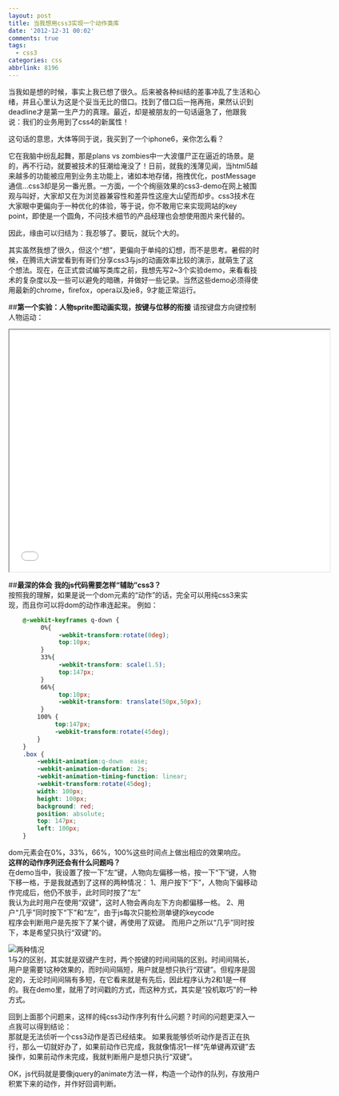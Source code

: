 ```yaml
---
layout: post
title: 当我想用css3实现一个动作类库
date: '2012-12-31 00:02'
comments: true
tags:
  - css3
categories: css
abbrlink: 8196
---
```


当我如是想的时候，事实上我已想了很久。后来被各种纠结的差事冲乱了生活和心绪，并且心里认为这是个妥当无比的借口。找到了借口后一拖再拖，果然认识到deadline才是第一生产力的真理。最近，却是被朋友的一句话逼急了，他跟我说：我们的业务用到了css4的新属性！

这句话的意思，大体等同于说，我买到了一个iphone6，亲你怎么看？
<!--more-->
它在我脑中纷乱起舞，那是plans vs zombies中一大波僵尸正在逼近的场景。是的，再不行动，就要被技术的狂潮给淹没了！日前，就我的浅薄见闻，当html5越来越多的功能被应用到业务主功能上，诸如本地存储，拖拽优化，postMessage通信…css3却是另一番光景。一方面，一个个绚丽效果的css3-demo在网上被围观与叫好，大家却又在为浏览器兼容性和差异性这座大山望而却步。css3技术在大家眼中更偏向于一种优化的体验，等于说，你不敢用它来实现网站的key point，即使是一个圆角，不问技术细节的产品经理也会想使用图片来代替的。

因此，缘由可以归结为：我忍够了。要玩，就玩个大的。

其实虽然我想了很久，但这个“想”，更偏向于单纯的幻想，而不是思考。暑假的时候，在腾讯大讲堂看到有哥们分享css3与js的动画效率比较的演示，就萌生了这个想法。现在，在正式尝试编写类库之前，我想先写2~3个实验demo，来看看技术的复杂度以及一些可以避免的暗礁，并做好一些记录。当然这些demo必须得使用最新的chrome，firefox，opera以及ie8，9才能正常运行。

##**第一个实验：人物sprite图动画实现，按键与位移的衔接**
请按键盘方向键控制人物运动：
<iframe id="demoIframe" src="/assets/demo/pre_css3_demo/demo.html" width="641" height="483" scrolling="no"></iframe>

##**最深的体会**
**我的js代码需要怎样“辅助”css3？**               
按照我的理解，如果是说一个dom元素的“动作”的话，完全可以用纯css3来实现，而且你可以将dom的动作串连起来。
例如：
```css
	@-webkit-keyframes q-down {
	     0%{
	          -webkit-transform:rotate(0deg);
	          top:10px;
	     }
	     33%{
	          -webkit-transform: scale(1.5);
	          top:147px;
	     }
	     66%{
	          top:10px;
	          -webkit-transform: translate(50px,50px);
	     }
	    100% {
	         top:147px;
	         -webkit-transform:rotate(45deg);
	    }
	}
	.box {
	    -webkit-animation:q-down  ease;
	    -webkit-animation-duration: 2s;
	    -webkit-animation-timing-function: linear;
	    -webkit-transform:rotate(45deg);
	    width: 100px;
	    height: 100px;
	    background: red;
	    position: absolute;
	    top: 147px;
	    left: 100px;
	}
```
dom元素会在0%，33%，66%，100%这些时间点上做出相应的效果响应。                  
**这样的动作序列还会有什么问题吗？**              
在demo当中，我设置了按一下“左”键，人物向左偏移一格，按一下“下”键，人物下移一格，于是我就遇到了这样的两种情况：
	1、用户按下“下”，人物向下偏移动作完成后，他仍不放手，此时同时按了“左”       
	我认为此时用户在使用“双键”，这时人物会再向左下方向都偏移一格。
	2、用户“几乎”同时按下“下”和“左”，由于js每次只能检测单键的keycode        
	程序会判断用户是先按下了某个键，再使用了双键。
	而用户之所以“几乎”同时按下，本是希望只执行“双键”的。

![两种情况](/assets/blogImg/css3_anm.jpg)        
1与2的区别，其实就是双键产生时，两个按键的时间间隔的区别。时间间隔长，用户是需要1这种效果的，而时间间隔短，用户就是想只执行“双键”。但程序是固定的，无论时间间隔有多短，在它看来就是有先后，因此程序认为2和1是一样的。我在demo里，就用了时间戳的方式，而这种方式，其实是“投机取巧”的一种方式。

回到上面那个问题来，这样的纯css3动作序列有什么问题？时间的问题更深入一点我可以得到结论：       
	那就是无法侦听一个css3动作是否已经结束。
如果我能够侦听动作是否正在执行，那么一切就好办了，如果前动作已完成，我就像情况1一样“先单键再双键”去操作，如果前动作未完成，我就判断用户是想只执行“双键”。

OK，js代码就是要像jquery的animate方法一样，构造一个动作的队列，存放用户积累下来的动作，并作好回调判断。